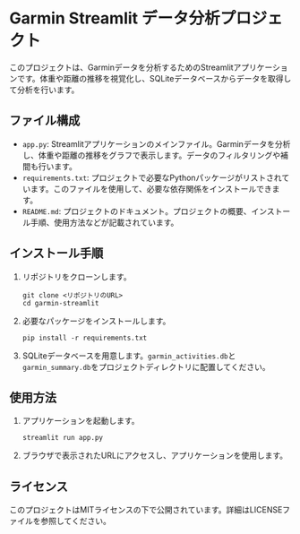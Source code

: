 # Garmin Streamlit データ分析プロジェクト

このプロジェクトは、Garminデータを分析するためのStreamlitアプリケーションです。体重や距離の推移を視覚化し、SQLiteデータベースからデータを取得して分析を行います。

## ファイル構成

- `app.py`: Streamlitアプリケーションのメインファイル。Garminデータを分析し、体重や距離の推移をグラフで表示します。データのフィルタリングや補間も行います。
- `requirements.txt`: プロジェクトで必要なPythonパッケージがリストされています。このファイルを使用して、必要な依存関係をインストールできます。
- `README.md`: プロジェクトのドキュメント。プロジェクトの概要、インストール手順、使用方法などが記載されています。

## インストール手順

1. リポジトリをクローンします。
   ```
   git clone <リポジトリのURL>
   cd garmin-streamlit
   ```

2. 必要なパッケージをインストールします。
   ```
   pip install -r requirements.txt
   ```

3. SQLiteデータベースを用意します。`garmin_activities.db`と`garmin_summary.db`をプロジェクトディレクトリに配置してください。

## 使用方法

1. アプリケーションを起動します。
   ```
   streamlit run app.py
   ```

2. ブラウザで表示されたURLにアクセスし、アプリケーションを使用します。

## ライセンス

このプロジェクトはMITライセンスの下で公開されています。詳細はLICENSEファイルを参照してください。